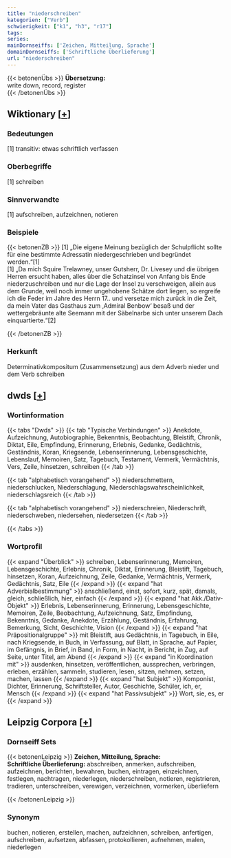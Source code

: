 ```yaml
---
title: "niederschreiben"
kategorien: ["Verb"]
schwierigkeit: ["k1", "h3", "r17"]
tags:
series:
mainDornseiffs: ['Zeichen, Mitteilung, Sprache']
domainDornseiffs: ['Schriftliche Überlieferung']
url: "niederschreiben"
---
```


{{< betonenÜbs >}}
**Übersetzung:**  
write down, record, register  
{{< /betonenÜbs >}}

## Wiktionary [[+](https://de.wiktionary.org/wiki/niederschreiben)]

### Bedeutungen
[1] transitiv: etwas schriftlich verfassen  

### Oberbegriffe
[1] schreiben  

### Sinnverwandte
[1] aufschreiben, aufzeichnen, notieren  

### Beispiele
{{< betonenZB >}}
[1] „Die eigene Meinung bezüglich der Schulpflicht sollte für eine bestimmte Adressatin niedergeschrieben und begründet werden.“[1]  
[1] „Da mich Squire Trelawney, unser Gutsherr, Dr. Livesey und die übrigen Herren ersucht haben, alles über die Schatzinsel von Anfang bis Ende niederzuschreiben und nur die Lage der Insel zu verschweigen, allein aus dem Grunde, weil noch immer ungehobene Schätze dort liegen, so ergreife ich die Feder im Jahre des Herrn 17.. und versetze mich zurück in die Zeit, da mein Vater das Gasthaus zum ‚Admiral Benbow‘ besaß und der wettergebräunte alte Seemann mit der Säbelnarbe sich unter unserem Dach einquartierte.“[2]  

{{< /betonenZB >}}
### Herkunft
Determinativkompositum (Zusammensetzung) aus dem Adverb nieder und dem Verb schreiben  



## dwds [[+](https://www.dwds.de/wb/niederschreiben)]

### Wortinformation
{{< tabs "Dwds" >}}
{{< tab "Typische Verbindungen" >}}
Anekdote, Aufzeichnung, Autobiographie, Bekenntnis, Beobachtung, Bleistift, Chronik, Diktat, Eile, Empfindung, Erinnerung, Erlebnis, Gedanke, Gedächtnis, Geständnis, Koran, Kriegsende, Lebenserinnerung, Lebensgeschichte, Lebenslauf, Memoiren, Satz, Tagebuch, Testament, Vermerk, Vermächtnis, Vers, Zeile, hinsetzen, schreiben
{{< /tab >}}

{{< tab "alphabetisch vorangehend" >}}
niederschmettern, niederschlucken, Niederschlagung, Niederschlagswahrscheinlichkeit, niederschlagsreich
{{< /tab >}}

{{< tab "alphabetisch vorangehend" >}}
niederschreien, Niederschrift, niederschweben, niedersehen, niedersetzen
{{< /tab >}}

{{< /tabs >}}

### Wortprofil
{{< expand "Überblick" >}} schreiben, Lebenserinnerung, Memoiren, Lebensgeschichte, Erlebnis, Chronik, Diktat, Erinnerung, Bleistift, Tagebuch, hinsetzen, Koran, Aufzeichnung, Zeile, Gedanke, Vermächtnis, Vermerk, Gedächtnis, Satz, Eile {{< /expand >}}
{{< expand "hat Adverbialbestimmung" >}} anschließend, einst, sofort, kurz, spät, damals, gleich, schließlich, hier, einfach {{< /expand >}}
{{< expand "hat Akk./Dativ-Objekt" >}} Erlebnis, Lebenserinnerung, Erinnerung, Lebensgeschichte, Memoiren, Zeile, Beobachtung, Aufzeichnung, Satz, Empfindung, Bekenntnis, Gedanke, Anekdote, Erzählung, Geständnis, Erfahrung, Bemerkung, Sicht, Geschichte, Vision {{< /expand >}}
{{< expand "hat Präpositionalgruppe" >}} mit Bleistift, aus Gedächtnis, in Tagebuch, in Eile, nach Kriegsende, in Buch, in Verfassung, auf Blatt, in Sprache, auf Papier, im Gefängnis, in Brief, in Band, in Form, in Nacht, in Bericht, in Zug, auf Seite, unter Titel, am Abend {{< /expand >}}
{{< expand "in Koordination mit" >}} ausdenken, hinsetzen, veröffentlichen, aussprechen, verbringen, erleben, erzählen, sammeln, studieren, lesen, sitzen, nehmen, setzen, machen, lassen {{< /expand >}}
{{< expand "hat Subjekt" >}} Komponist, Dichter, Erinnerung, Schriftsteller, Autor, Geschichte, Schüler, ich, er, Mensch {{< /expand >}}
{{< expand "hat Passivsubjekt" >}} Wort, sie, es, er {{< /expand >}}

## Leipzig Corpora [[+](https://corpora.uni-leipzig.de/en/res?word=niederschreiben&corpusId=deu_newscrawl-public_2018)]

### Dornseiff Sets
{{< betonenLeipzig >}}
**Zeichen, Mitteilung, Sprache:**  
**Schriftliche Überlieferung:** abschreiben, anmerken, aufschreiben, aufzeichnen, berichten, bewahren, buchen, eintragen, einzeichnen, festlegen, nachtragen, niederlegen, niederschreiben, notieren, registrieren, tradieren, unterschreiben, verewigen, verzeichnen, vormerken, überliefern  

{{< /betonenLeipzig >}}

### Synonym
buchen, notieren, erstellen, machen, aufzeichnen, schreiben, anfertigen, aufschreiben, aufsetzen, abfassen, protokollieren, aufnehmen, malen, niederlegen

